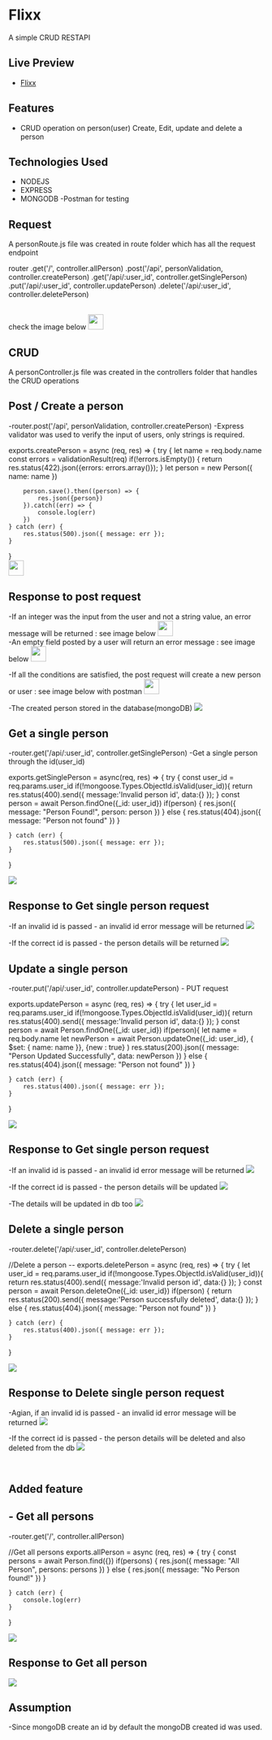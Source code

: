 # Flixx

A simple CRUD RESTAPI 

## Live Preview

- [Flixx](https://flixx.cyclic.app/)


## Features

- CRUD operation on person(user) Create, Edit, update and delete a person

## Technologies Used
- NODEJS
- EXPRESS
- MONGODB
-Postman for testing

## Request
A personRoute.js file was created in route folder which has all the request endpoint

router
.get('/', controller.allPerson)
.post('/api', personValidation, controller.createPerson)
.get('/api/:user_id', controller.getSinglePerson)
.put('/api/:user_id', controller.updatePerson)
.delete('/api/:user_id', controller.deletePerson)

<br>
check the image below
<img src="/assets/personRoutes2.JPG" width="30px">

## CRUD
A personController.js file was created in the controllers folder that handles the CRUD operations
<br>

## Post / Create a person
-router.post('/api', personValidation, controller.createPerson)
-Express validator was used to verify the input of users, only strings is required.

exports.createPerson = async (req, res) => {
    try {
        let name = req.body.name
        const errors = validationResult(req)
        if(!errors.isEmpty()) {
            return res.status(422).json({errors: errors.array()});
        } 
        let person = new Person({
            name: name
        })

        person.save().then((person) => {
            res.json({person})
        }).catch((err) => {
            console.log(err)
        })   
    } catch (err) {
        res.status(500).json({ message: err });
    }
}
<br>
<img src="/assets/createPerson.JPG" width="30px">

## Response to post request
-If an integer was the input from the user and not a string value, an error message will be returned : see image below
<img src="/assets/validation with an integer.JPG" width="30px">
<br>
-An empty field posted by a user will return an error message : see image below
<img src="/assets/Empty field validation.JPG" width="30px">

-If all the conditions are satisfied, the post request will create a new person or user : see image below with postman
<img src="/assets/Post person.JPG" width="30px">

-The created person stored in the database(mongoDB)
<img src="/assets/DB person posted.JPG">

## Get a single person
-router.get('/api/:user_id', controller.getSinglePerson)
-Get a single person through the id(user_id)
<br>

exports.getSinglePerson = async(req, res) => {
    try {
        const user_id = req.params.user_id
        if(!mongoose.Types.ObjectId.isValid(user_id)){
			return res.status(400).send({
		  		message:'Invalid person id',
		  		data:{}
		  	});
		} 
            const person = await Person.findOne({_id: user_id})
            if(person) {
                res.json({
                    message: "Person Found!",
                    person: person
                })
            } 
            else {
                res.status(404).json({
                    message: "Person not found"
                })
            }
        
    } catch (err) {
        res.status(500).json({ message: err });
    }
}

<img src="/assets/Get single person.JPG">

## Response to Get single person request
-If an invalid id is passed - an invalid id error message will be returned
<img src="/assets/Invalid ID.JPG">

-If the correct id is passed - the person details will be returned 
<img src="/assets/GetSIngle person.JPG">


## Update a single person
-router.put('/api/:user_id', controller.updatePerson) - PUT request

exports.updatePerson = async (req, res) => {
    try {
        let user_id = req.params.user_id
        if(!mongoose.Types.ObjectId.isValid(user_id)){
			return res.status(400).send({
		  		message:'Invalid person id',
		  		data:{}
		  	});
		}
        const person = await Person.findOne({_id: user_id})
        if(person){
            let name = req.body.name
            let newPerson = await Person.updateOne({_id: user_id}, {
                $set: {
                    name: name
                }}, {new : true}
            )
            res.status(200).json({
                message: "Person Updated Successfully",
                data: newPerson
            })
        } else {
            res.status(404).json({
                message: "Person not found"
            })
        }
        
    } catch (err) {
        res.status(400).json({ message: err });
    }
}

<img src="/assets/Update a person.JPG">

## Response to Get single person request
-If an invalid id is passed - an invalid id error message will be returned
<img src="/assets/Invalid ID.JPG">

-If the correct id is passed - the person details will be updated 
<img src="/assets/update paul2.JPG">

-The details will be updated in db too
<img src="/assets/updated paul in DB.JPG">
<br>

## Delete a single person
-router.delete('/api/:user_id', controller.deletePerson)

//Delete a person -- 
exports.deletePerson = async (req, res) => {
    try {
        let user_id = req.params.user_id
        if(!mongoose.Types.ObjectId.isValid(user_id)){
			return res.status(400).send({
		  		message:'Invalid person id',
		  		data:{}
		  	});
		}
        const person = await Person.deleteOne({_id: user_id})
        if(person) {
            return res.status(200).send({
                message:'Person successfully deleted',
                data:{}
            });
        } else {
            res.status(404).json({
                message: "Person not found"
            })
        }
        
    } catch (err) {
        res.status(400).json({ message: err });
    }
}

<img src="/assets/Delete single person.JPG">
<br>

## Response to Delete single person request
-Agian, if an invalid id is passed - an invalid id error message will be returned
<img src="/assets/Invalid ID.JPG">

-If the correct id is passed - the person details will be deleted and also deleted from the db 
<img src="/assets/deleted paul2.JPG">

<br>

## Added feature
## - Get all persons
-router.get('/', controller.allPerson)

//Get all persons
exports.allPerson = async (req, res) => {
    try {
        const persons =  await Person.find({})
        if(persons) {
            res.json({
                message: "All Person",
                persons: persons
            })
        } else {
            res.json({
                message: "No Person found!"
            })
        }
        
    } catch (err) {
        console.log(err)
    }
}

<img src="/assets/Get all person.JPG">

## Response to Get all person

<img src="/assets/All person.JPG">
<br>

## Assumption
-Since mongoDB create an id by default the mongoDB created id was used.



